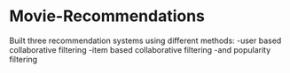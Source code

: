 # Movie-Recommendations
Built three recommendation systems using different methods: 
  -user based collaborative filtering
  -item based collaborative filtering
  -and popularity filtering
